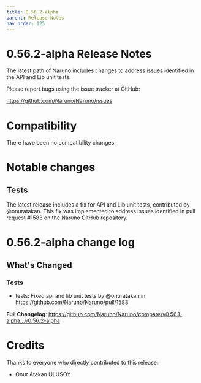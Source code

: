 ```yaml
---
title: 0.56.2-alpha
parent: Release Notes
nav_order: 125
---
```


# 0.56.2-alpha Release Notes

The latest path of Naruno includes changes to address issues identified in the API and Lib unit tests.

Please report bugs using the issue tracker at GitHub:

<https://github.com/Naruno/Naruno/issues>

# Compatibility

There have been no compatibility changes.

# Notable changes

## Tests
The latest release includes a fix for API and Lib unit tests, contributed by @onuratakan. This fix was implemented to address issues identified in pull request #1583 on the Naruno GitHub repository.

# 0.56.2-alpha change log

<!-- Release notes generated using configuration in .github/release.yml at master -->

## What's Changed
### Tests
* tests: Fixed api and lib unit tests by @onuratakan in https://github.com/Naruno/Naruno/pull/1583


**Full Changelog**: https://github.com/Naruno/Naruno/compare/v0.56.1-alpha...v0.56.2-alpha

# Credits

Thanks to everyone who directly contributed to this release:

- Onur Atakan ULUSOY
